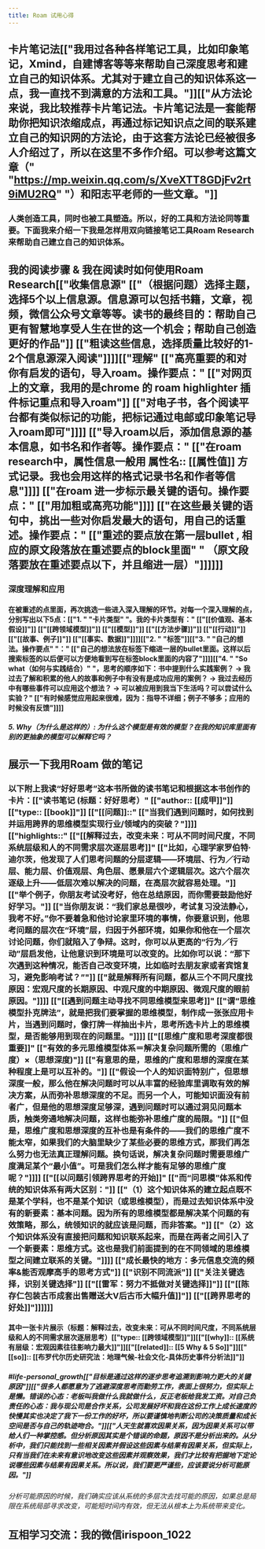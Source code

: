 ```yaml
---
title: Roam 试用心得
---
```


## 卡片笔记法[["我用过各种各样笔记工具，比如印象笔记，Xmind，自建博客等等来帮助自己深度思考和建立自己的知识体系。尤其对于建立自己的知识体系这一点，我一直找不到满意的方法和工具。"]][["从方法论来说，我比较推荐卡片笔记法。卡片笔记法是一套能帮助你把知识浓缩成点，再通过标记知识点之间的联系建立自己的知识网的方法论，由于这套方法论已经被很多人介绍过了，所以在这里不多作介绍。可以参考这篇文章（" "https://mp.weixin.qq.com/s/XveXTT8GDjFv2rt9iMU2RQ" "）和阳志平老师的一些文章。"]]
### 人类创造工具，同时也被工具塑造。所以，好的工具和方法论同等重要。下面我来介绍一下我是怎样用双向链接笔记工具Roam Research来帮助自己建立自己的知识体系。

## 我的阅读步骤 & 我在阅读时如何使用Roam Research[["收集信息源" [["（根据问题）选择主题，选择5个以上信息源。信息源可以包括书籍，文章，视频，微信公众号文章等等。读书的最终目的：帮助自己更有智慧地享受人生在世的这一个机会；帮助自己创造更好的作品"]] [["粗读这些信息，选择质量比较好的1-2个信息源深入阅读"]]]][["理解" [["高亮重要的和对你有启发的语句，导入roam。操作要点：" [["对网页上的文章，我用的是chrome 的 roam highlighter 插件标记重点和导入roam"]] [["对电子书，各个阅读平台都有类似标记的功能，把标记通过电邮或印象笔记导入roam即可"]]]] [["导入roam以后，添加信息源的基本信息，如书名和作者等。操作要点：" [["在roam research中，属性信息一般用 属性名:: [[属性值]] 方式记录。我也会用这样的格式记录书名和作者等信息"]]]] [["在roam 进一步标示最关键的语句。操作要点：" [["用加粗或高亮功能"]]]] [["在这些最关键的语句中，挑出一些对你启发最大的语句，用自己的话重述。操作要点：" [["重述的要点放在第一层bullet , 相应的原文段落放在重述要点的block里面" " （原文段落要放在重述要点以下，并且缩进一层）"]]]]]]
### 深度理解和应用
#### 在被重述的点里面，再次挑选一些进入深入理解的环节。对每一个深入理解的点，分别写出以下5点：[["1. " "卡片类型" "。我的卡片类型有：" [["[[价值观、基本假设]]"]] [["[[跨领域模型]]"]] [["[[模型]]"]] [["[[方法步骤]]"]] [["[[行动]]"]] [["[[故事、例子]]"]] [["[[事实、数据]]"]]]][["2. " "标签"]][["3. " "自己的想法。操作要点" "：" [["自己的想法放在标签下缩进一层的bullet里面。这样以后搜索标签的以后便可以方便地看到写在标签block里面的内容了"]]]][["4. " "So what（如何与实践结合）" "，思考的顺序如下：书中提到什么实践案例？ -> 我过去了解和积累的他人的故事和例子中有没有是成功应用的案例？ -> 我过去经历中有哪些事件可以应用这个想法？ -> 可以被应用到我当下生活吗？可以尝试什么实验？" [["有时候感觉应用起来很难，因为：指导不详细；例子不够多；应用的时候没有反馈"]]]]
##### 5. Why（为什么是这样的）: 为什么这个模型是有效的模型？在我的知识库里面有别的更抽象的模型可以解释它吗？

## 展示一下我用Roam 做的笔记
### 以下附上我读“好好思考”这本书所做的读书笔记和根据这本书创作的卡片：[["读书笔记 (标题：好好思考）" [["author:: [[成甲]]"]] [["type:: [[book]]"]] [["[[问题]]::" [["当我们遇到问题时，如何找到并运用跨界的思维模型实现行业/领域内的突破？"]]]] [["highlights::" [["[[解释过去，改变未来：可从不同时间尺度，不同系统层级和人的不同需求层次逐层思考]]" [["比如，心理学家罗伯特·迪尔茨，他发现了人们思考问题的分层逻辑——环境层、行为／行动层、能力层、价值观层、角色层、愿景层六个逻辑层次。这六个层次逐级上升——低层次难以解决的问题，在高层次就容易处理。"]] [["举个例子，你朋友考试没考好，他在总结原因，而你需要鼓励他好好学习。"]] [["当你朋友说：“我们家总是很吵，考试复习没法静心，我考不好。”你不要着急和他讨论家里环境的事情，你要意识到，他思考问题的层次在“环境”层，归因于外部环境，如果你和他在一个层次讨论问题，你们就陷入了争辩。这时，你可以从更高的“行为／行动”层启发他，让他意识到环境是可以改变的。比如你可以说：“那下次遇到这种情况，能否自己改变环境，比如临时去朋友家或者宾馆复习，避免影响考试？”"]] [["就是解释所有问题，都从三个不同尺度找原因：宏观尺度的长期原因、中观尺度的中期原因、微观尺度的眼前原因。"]]]] [["[[遇到问题主动寻找不同思维模型来思考]]" [["谓“思维模型扑克牌法”，就是把我们要掌握的思维模型，制作成一张张应用卡片，当遇到问题时，像打牌一样抽出卡片，思考所选卡片上的思维模型，是否能够用到现在的问题里。"]]]] [["[[思维广度和思考深度都很重要]]" [["有效的多元思维模型体系＝解决复杂问题所需的（思维广度）×（思想深度)"]] [["有意思的是，思维的广度和思想的深度在某种程度上是可以互补的。"]] [["假设一个人的知识面特别广，但思想深度一般，那么他在解决问题时可以从丰富的经验库里调取有效的解决方案，从而弥补思想深度的不足。而另一个人，可能知识面没有前者广，但是他的思想深度足够深，遇到问题时可以通过洞见问题本质，触类旁通地解决问题，这样也能弥补思维广度的局限。"]] [["但是，思维广度和思想深度的互补也是有条件的——我们的思维广度不能太窄，如果我们的大脑里缺少了某些必要的思维方式，那我们再怎么努力也无法真正理解问题。换句话说，解决复杂问题时需要思维广度满足某个“最小值”。可是我们怎么样才能有足够的思维广度呢？"]]]] [["[[以问题引领跨界思考的开始]]" [["而“问思模”体系和传统的知识体系有两大区别："]] [["（1）这个知识体系的建立起点既不是某个学科，也不是某个知识（或思维模型），而是过去知识体系中没有的新要素：基本问题。因为所有的思维模型都是解决某个问题的有效策略，那么，统领知识的就应该是问题，而非答案。"]] [["（2）这个知识体系没有直接把问题和知识联系起来，而是在两者之间引入了一个新要素：思维方式。这也是我们前面提到的在不同领域的思维模型之间建立联系的关键。"]]]] [["成长最快的地方：多元信息交流的频率&能否观摩高手的思考方式"]] [["识别不同流派"]] [["关注关键选择，识别关键选择"]] [["[[雷军：努力不抵做对关键选择]]"]] [["[[陈存仁包装古币成套出售赠送大V后古币大幅升值]]"]] [["[[跨界思考的好处]]"]]]]]]
#### 其中一张卡片展示（标题：解释过去，改变未来：可从不同时间尺度，不同系统层级和人的不同需求层次逐层思考）[["type:: [[跨领域模型]]"]][["[[why]]:: [[系统有层级：宏观因素往往影响力最大]]"]][["[[related]]:: [[5 Why & 5 So]]"]][["[[so]]:: [[布罗代尔历史研究法：地理气候-社会文化-具体历史事件分析法]]"]]
##### #life-personal_growth[["目标是通过这样的逐步思考追溯到影响力更大的关键原因"]][["很多人都愿意为了逃避深度思考而勤劳工作，表面上很努力，但实际上是懒。错误的心态：老板叫我做什么我就做什么，反正老板给我发工资。对自己负责任的心态：我与现公司是合作关系，公司发展好坏和我在这份工作上成长速度的快慢其实也决定了我下一份工作的好坏，所以要谨慎地判断公司的决策质量和成长空间是否与自己的轨迹吻合。"]][["人天生就喜欢因果关系，因为因果关系可以带给人们一种掌控感。但分析原因其实是个错误的命题，原因不是分析出来的。从分析中，我们只能找到一些相关因素并假设这些因素与结果有因果关系，但实际上，只有当我们在未来有意识地改变这些因素并观察效果，我们才比较有把握地下定论说哪些因素与结果有因果关系。所以说，我们要更严谨些，应该要说分析可能原因。"]]
###### 分析可能原因的时候，我们确实应该从系统的多层次去找可能的原因，如果总是局限在系统局部寻求改变，可能短时间内有效，但无法从根本上为系统带来变化。

## 互相学习交流：我的微信irispoon_1022
